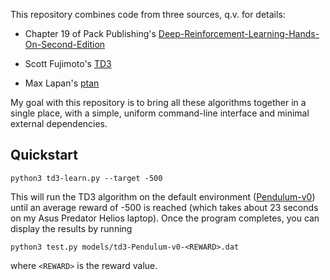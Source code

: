 This repository combines code from three sources, q.v. for details:

* Chapter 19 of Pack Publishing's
[Deep-Reinforcement-Learning-Hands-On-Second-Edition](https://github.com/PacktPublishing/Deep-Reinforcement-Learning-Hands-On-Second-Edition) 

* Scott Fujimoto's [TD3](https://www.youtube.com/watch?v=ZwU9SqO0udU)

* Max Lapan's [ptan](https://github.com/Shmuma/ptan)

My goal with this repository is to bring all these algorithms together in a single place, with a simple, uniform
command-line interface and minimal external dependencies.

## Quickstart

```python3 td3-learn.py --target -500```

This will run the TD3 algorithm on the default environment ([Pendulum-v0](https://gym.openai.com/envs/Pendulum-v0/))
until an average reward of  -500 is reached (which takes about 23 seconds on my
Asus Predator Helios laptop).  Once the program completes, you can display the
results by running

```python3 test.py models/td3-Pendulum-v0-<REWARD>.dat```

where ```<REWARD>``` is the reward value.
